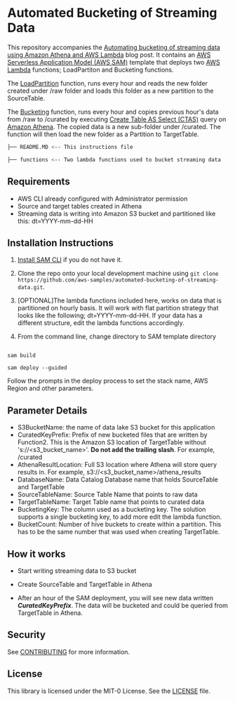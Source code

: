 # Automated Bucketing of Streaming Data

  
This repository accompanies the [Automating bucketing of streaming data using Amazon Athena and AWS Lambda](https://aws.amazon.com/blogs/big-data/automating-bucketing-of-streaming-data-using-amazon-athena-and-aws-lambda/) blog post. It contains an [AWS Serverless Application Model (AWS SAM)](https://aws.amazon.com/serverless/sam/) template that deploys two [AWS Lambda](https://aws.amazon.com/lambda) functions; LoadPartiton and Bucketing functions.

The [LoadPartition](./functions/LoadPartition.py) function, runs every hour and reads the new folder created under /raw folder and loads this folder as a new partition to the SourceTable. 

The [Bucketing](./functions/Bucketing.py) function, runs every hour and copies previous hour's data from /raw to /curated by executing [Create Table AS Select (CTAS)](https://docs.aws.amazon.com/athena/latest/ug/ctas.html) query on [Amazon Athena](https://aws.amazon.com/athena). The copied data is a new sub-folder under /curated. The function will then load the new folder as a Partition to TargetTable.  

```bash
├── README.MD <-- This instructions file

├── functions <-- Two lambda functions used to bucket streaming data
```

  

## Requirements

  

* AWS CLI already configured with Administrator permission
* Source and target tables created in Athena
* Streaming data is writing into Amazon S3 bucket and partitioned like this: dt=YYYY-mm-dd-HH



  

## Installation Instructions

1. [Install SAM CLI](https://docs.aws.amazon.com/serverless-application-model/latest/developerguide/serverless-sam-cli-install.html) if you do not have it.
2. Clone the repo onto your local development machine using `git clone https://github.com/aws-samples/automated-bucketing-of-streaming-data.git`.
3.  [OPTIONAL]The lambda functions included here, works on data that is partitioned on hourly basis. It will work with flat partition strategy that looks like the following; dt=YYYY-mm-dd-HH. If your data has a different structure, edit the lambda functions accordingly.


  
4. From the command line, change directory to SAM template directory

```

sam build

sam deploy --guided

```

Follow the prompts in the deploy process to set the stack name, AWS Region and other parameters.

  

## Parameter Details

  

* S3BucketName: the name of data lake S3 bucket for this application 
* CuratedKeyPrefix: Prefix of new bucketed files that are written by Function2. This is the Amazon S3 location of TargetTable without 's://<s3_bucket_name>'.
**Do not add the trailing slash**. For example, /curated
* AthenaResultLocation: Full S3 location where Athena will store query results in. For example, s3://<s3_bucket_name>/athena_results
* DatabaseName: Data Catalog Database name that holds SourceTable and TargetTable
* SourceTableName: Source Table Name that points to raw data
* TargetTableName: Target Table name that points to curated data
* BucketingKey: The column used as a bucketing key. The solution supports a single bucketing key, to add more edit the lambda function.
* BucketCount: Number of hive buckets to create within a partition. This has to be the same number that was used when creating TargetTable.

  

## How it works

  

* Start writing streaming data to S3 bucket
* Create SourceTable and TargetTable in Athena

* After an hour of the SAM deployment, you will see new data written ***CuratedKeyPrefix***. The data will be bucketed and could be queried from TargetTable in Athena.
## Security

See [CONTRIBUTING](CONTRIBUTING.md#security-issue-notifications) for more information.

## License

This library is licensed under the MIT-0 License. See the [LICENSE](LICENSE) file.

